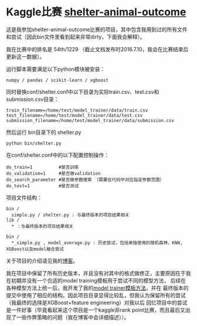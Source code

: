 # Kaggle比赛 [shelter-animal-outcome](https://www.kaggle.com/c/shelter-animal-outcomes/leaderboard)

这是我参加shelter-animal-outcome比赛的项目，其中包含我用到过的所有文件和尝试（因此bin文件里看到起来非常dirty，下面我会解释）。

我在比赛中的排名是 54th/1229 （截止文档发布时2016.7.10，我会在比赛结束后更新这一数据）。

运行脚本需要满足以下python模块被安装：

    numpy / pandas / scikit-learn / xgboost

同时替换conf/shelter.conf中以下目录为实际train.csv、test.csv和submission.csv目录：

    train_filename=/home/test/model_trainer/data/train.csv
    test_filename=/home/test/model_trainer/data/test.csv
    submission_filename=/home/test/model_trainer/data/submission.csv

然后运行 bin目录下的 shelter.py

    python bin/shelter.py
  
在conf/shelter.conf中的以下配置控制操作：

    do_train=1          #是否训练
    do_validation=1     #是否做validation
    do_search_parameter #是否做参数搜索 （需要在代码中对应指定参数范围）
    do_test=1           #是否测试

项目文件结构：

    bin /
      simple.py / shelter.py : 与最终版本的项目结果相关
    lib /
      * ：与最终版本的项目结果相关
  
    bin /
      *_simple.py , model_average.py : 历史尝试，包括单独使用的随机森林，KNN, XGBoost以及model融合尝试

关于项目的介绍请见我的[博客](linpingta.cn)。

我在项目中保留了所有历史版本，并且没有对其中的格式做修正，主要原因在于我在初期并没有一个合适的model training模板用于尝试不同的模型方法，
后续在各种模型方法上统一后，我开发了我的[model trainer模板方法](https://github.com/linpingta/tools/tree/master/model_trainer)，并在
最终版本的提交中使用了相应的结构。因此项目目录显得比较乱，但我认为保留所有的尝试（我最终的选择是XGBoost+feature engineering）对我以后
回忆项目中的尝试是一件好事（毕竟看起来这个项目是一个kaggle非rank point比赛，而且最后又出现了一些作弊策略的问题（我在博客中会详细描述））。
  
